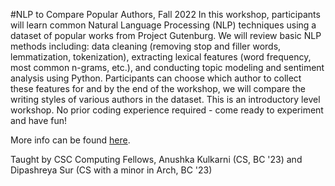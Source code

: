 #NLP to Compare Popular Authors, Fall 2022
In this workshop, participants will learn common Natural Language Processing (NLP) techniques using a dataset of popular works from Project Gutenburg. We will review basic NLP methods including: data cleaning (removing stop and filler words, lemmatization, tokenization), extracting lexical features (word frequency, most common n-grams, etc.), and conducting topic modeling and sentiment analysis using Python. Participants can choose which author to collect these features for and by the end of the workshop, we will compare the writing styles of various authors in the dataset. This is an introductory level workshop. No prior coding experience required - come ready to experiment and have fun!

More info can be found [here](https://csc.barnard.edu/events/workshop-using-natural-language-processing-nlp-compare-popular-authors).

Taught by CSC Computing Fellows, Anushka Kulkarni (CS, BC '23) and Dipashreya Sur (CS with a minor in Arch, BC '23)
